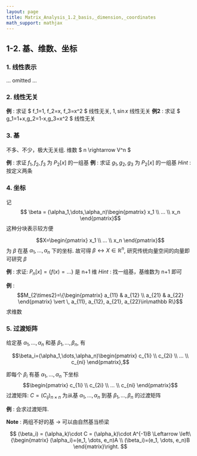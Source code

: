 ```yaml
---
layout: page
title: Matrix_Analysis_1.2_basis,_dimension,_coordinates
math_support: mathjax
---
```




## 1-2. 基、维数、坐标

### 1. 线性表示

... omitted ...

### 2. 线性无关

**例** : 求证 $ f_1=1, f_2=x, f_3=x^2 $ 线性无关, $1, \sin x$ 线性无关
**例2** : 求证 $ g_1=1+x,g_2=1-x,g_3=x^2 $ 线性无关

### 3. 基
不多、不少，极大无关组. 维数 $ n \rightarrow V^n $

**例** : 求证 $f_1, f_2, f_3$ 为 $P_2[x]$ 的一组基
**例** : 求证 $g_1, g_2, g_3$ 为 $P_2[x]$ 的一组基
*Hint* : 按定义两条

### 4. 坐标
记 $$
\beta = (\alpha_1,\dots,\alpha_n)\begin{pmatrix}
x_1 \\ 
... \\
x_n
\end{pmatrix}$$ 这种分块表示较方便

$$X=\begin{pmatrix}
x_1 \\ 
... \\
x_n
\end{pmatrix}$$
为 $\beta$ 在基 $\alpha_1,\dots,\alpha_n$ 下的坐标. 故可得 $\beta \leftrightarrow X\in \mathbb R^n$, 研究传统向量空间的向量即可研究 $\beta$

**例** : 求证: $P_n[x] = \{f(x)=...\}$ 是 n+1 维
*Hint* : 找一组基，基维数为 n+1 即可

**例** : $$M_{2\times2}=\{\begin{pmatrix}
a_{11} & a_{12} \\
a_{21} & a_{22} 
\end{pmatrix}
\vert \, a_{11}, a_{12}, a_{21}, a_{22}\in\mathbb R\}$$ 求维数

### 5. 过渡矩阵
给定基 $\alpha_1,\dots,\alpha_n$ 和基 $\beta_1,\dots,\beta_n$, 有

$$\beta_i=(\alpha_1,\dots,\alpha_n)\begin{pmatrix}
c_{1i} \\
c_{2i} \\
... \\
c_{ni}
\end{pmatrix},$$

即每个 $\beta_i$ 有基 $\alpha_1,\dots,\alpha_n$ 下坐标
$$\begin{pmatrix}
c_{1i} \\
c_{2i} \\
... \\
c_{ni}
\end{pmatrix}$$
过渡矩阵: $C=(C_{ij})_{n\times n}$ 为从基 $\alpha_1,\dots,\alpha_n$ 到基 $\beta_1,\dots,\beta_n$ 的过渡矩阵

**例** : 会求过渡矩阵.

**Note** : 两组不好的基 -> 可以由自然基当桥梁

$$
(\beta_i) = (\alpha_k)\cdot C = (\alpha_k)\cdot A^{-1}B \Leftarrow \left\{\begin{matrix}
(\alpha_i)=(e_1, \dots, e_n)A  \\ 
(\beta_i)=(e_1, \dots, e_n)B
\end{matrix}\right.
$$





